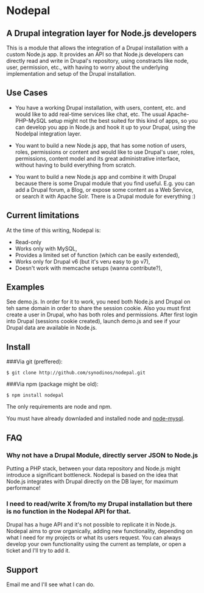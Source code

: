 # Nodepal

## A Drupal integration layer for Node.js developers

This is a module that allows the integration of a Drupal installation with a custom Node.js app. It provides an API so
that Node.js developers can directly read and write in Drupal's repository, using constracts like node, user,
permission, etc., with having to worry about the underlying implementation and setup of the Drupal installation.


## Use Cases

- You have a working Drupal installation, with users, content, etc. and would like to add real-time services like chat,
etc. The usual Apache-PHP-MySQL setup might not the best suited for this kind of apps, so you can develop you app in
Node.js and hook it up to your Drupal, using the Nodelpal integration layer.

- You want to build a new Node.js app, that has some notion of users, roles, permissions or content and would
like to use Drupal's user, roles, permissions, content model and its great administrative interface, without having to
 build everything from scratch.

- You want to build a new Node.js app and combine it with Drupal because there is some Drupal module that you find
useful. E.g. you can add a Drupal forum, a Blog, or expose some content as a Web Service, or search it with Apache Solr.
There is a Drupal module for everything :)

## Current limitations

At the time of this writing, Nodepal is:

- Read-only
- Works only with MySQL,
- Provides a limited set of function (which can be easily extended),
- Works only for Drupal v6 (but it's veru easy to go v7),
- Doesn't work with memcache setups (wanna contribute?),

## Examples

See demo.js. In order for it to work, you need both Node.js and Drupal on teh same domain in order to share the session
cookie. Also you must first create a user in Drupal, who has both roles and permissions. After first login into Drupal
(sessions cookie created), launch demo.js and see if your Drupal data are available in Node.js.

## Install

###Via git (preffered):

    $ git clone http://github.com/synodinos/nodepal.git

###Via npm (package might be old):

    $ npm install nodepal

The only requirements are node and npm.

You must have already downladed and installed node and [node-mysql](https://github.com/felixge/node-mysql).

## FAQ

### Why not have a Drupal Module, directly server JSON to Node.js

Putting a PHP stack, between your data repository and Node.js might introduce a significant bottleneck. Nodepal is based
on the idea that Node.js integrates with Drupal directly on the DB layer, for maximum performance!

### I need to read/write X from/to my Drupal installation but there is no function in the Nodepal API for that.

Drupal has a huge API and it's not possible to replicate it in Node.js. Nodepal aims to grow organically, adding new
functionality, depending on what I need for my projects or what its users request. You can always develop your own
 functionality using the current as template, or open a ticket and I'll try to add it.

## Support

Email me and I'll see what I can do.